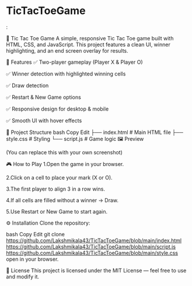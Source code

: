 # TicTacToeGame
:

🎯 Tic Tac Toe Game
A simple, responsive Tic Tac Toe game built with HTML, CSS, and JavaScript.
This project features a clean UI, winner highlighting, and an end screen overlay for results.

🚀 Features
✅ Two-player gameplay (Player X & Player O)

✅ Winner detection with highlighted winning cells

✅ Draw detection

✅ Restart & New Game options

✅ Responsive design for desktop & mobile

✅ Smooth UI with hover effects

📂 Project Structure
bash
Copy
Edit
├── index.html      # Main HTML file
├── style.css       # Styling
└── script.js       # Game logic
🖼 Preview

(You can replace this with your own screenshot)

🎮 How to Play
1.Open the game in your browser.

2.Click on a cell to place your mark (X or O).

3.The first player to align 3 in a row wins.

4.If all cells are filled without a winner → Draw.

5.Use Restart or New Game to start again.

⚙️ Installation
Clone the repository:

bash
Copy
Edit
git clone https://github.com/Lakshmikala43/TicTacToeGame/blob/main/index.html
https://github.com/Lakshmikala43/TicTacToeGame/blob/main/script.js 
https://github.com/Lakshmikala43/TicTacToeGame/blob/main/style.css
open in your browser.

📜 License
This project is licensed under the MIT License — feel free to use and modify it.

